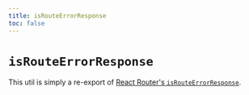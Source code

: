 ```yaml
---
title: isRouteErrorResponse
toc: false
---
```


# `isRouteErrorResponse`

<docs-info>This util is simply a re-export of [React Router's `isRouteErrorResponse`][rr-isrouteerrorresponse].</docs-info>

[rr-isrouteerrorresponse]: https://reactrouter.com/v6/utils/is-route-error-response
